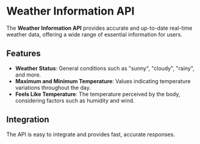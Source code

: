 # Weather Information API

The **Weather Information API** provides accurate and up-to-date real-time weather data, offering a wide range of essential information for users.

## Features

- **Weather Status**: General conditions such as "sunny", "cloudy", "rainy", and more.
- **Maximum and Minimum Temperature**: Values indicating temperature variations throughout the day.
- **Feels Like Temperature**: The temperature perceived by the body, considering factors such as humidity and wind.

## Integration

The API is easy to integrate and provides fast, accurate responses.
